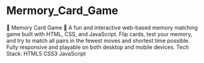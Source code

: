 # Mermory_Card_Game
🧠 Memory Card Game 🎴 A fun and interactive web-based memory matching game built with HTML, CSS, and JavaScript. Flip cards, test your memory, and try to match all pairs in the fewest moves and shortest time possible. Fully responsive and playable on both desktop and mobile devices.   Tech Stack: HTML5  CSS3  JavaScript 
